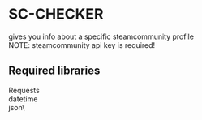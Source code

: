 # SC-CHECKER
gives you info about a specific steamcommunity profile <br />
NOTE: steamcommunity api key is required!
## Required libraries
Requests\
datetime\
json\
